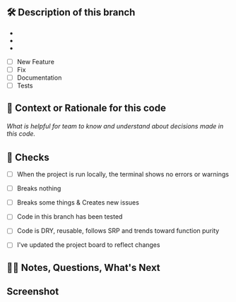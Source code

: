 ## 🛠️ Description of this branch

*
*
*

- [ ] New Feature
- [ ] Fix
- [ ] Documentation
- [ ] Tests

## 🧠 Context or Rationale for this code
###### What is helpful for team to know and understand about decisions made in this code. 


## 👀 Checks
- [ ] When the project is run locally, the terminal shows no errors or warnings
- [ ] Breaks nothing
- [ ] Breaks some things & Creates new issues
- [ ] Code in this branch has been tested  
- [ ] Code is DRY, reusable, follows SRP and trends toward function purity 
- [ ] I've updated the project board to reflect changes


## ✍🏽 Notes, Questions, What's Next


## Screenshot
